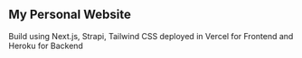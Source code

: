 ## My Personal Website 
Build using Next.js, Strapi, Tailwind CSS deployed in Vercel for Frontend and Heroku for Backend
